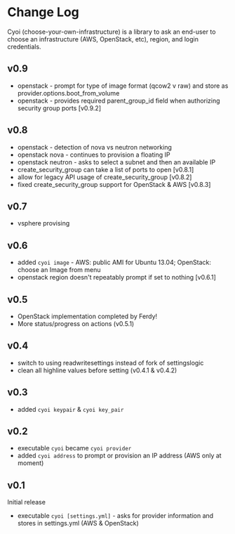 Change Log
==========

Cyoi (choose-your-own-infrastructure) is a library to ask an end-user to choose an infrastructure (AWS, OpenStack, etc), region, and login credentials.

v0.9
----

- openstack - prompt for type of image format (qcow2 v raw) and store as provider.options.boot_from_volume
- openstack - provides required parent_group_id field when authorizing security group ports [v0.9.2]

v0.8
----

- openstack - detection of nova vs neutron networking
- openstack nova - continues to provision a floating IP
- openstack neutron - asks to select a subnet and then an available IP
- create_security_group can take a list of ports to open [v0.8.1]
- allow for legacy API usage of create_security_group [v0.8.2]
- fixed create_security_group support for OpenStack & AWS [v0.8.3]

v0.7
----

- vsphere provising

v0.6
----

- added `cyoi image` - AWS: public AMI for Ubuntu 13.04; OpenStack: choose an Image from menu
- openstack region doesn't repeatably prompt if set to nothing [v0.6.1]

v0.5
----

- OpenStack implementation completed by Ferdy!
- More status/progress on actions (v0.5.1)

v0.4
----

- switch to using readwritesettings instead of fork of settingslogic
- clean all highline values before setting (v0.4.1 & v0.4.2)

v0.3
----

- added `cyoi keypair` & `cyoi key_pair`

v0.2
----

- executable `cyoi` became `cyoi provider`
- added `cyoi address` to prompt or provision an IP address (AWS only at moment)

v0.1
----

Initial release

- executable `cyoi [settings.yml]` - asks for provider information and stores in settings.yml (AWS & OpenStack)
